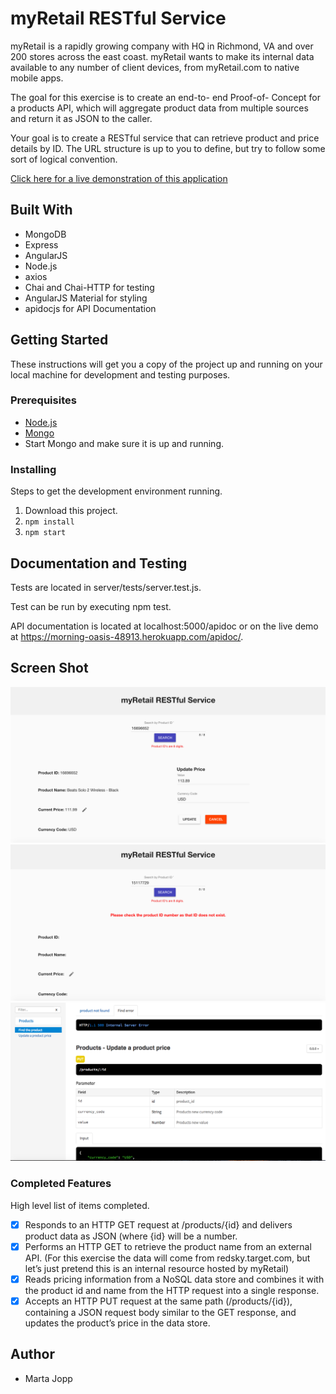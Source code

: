 # myRetail RESTful Service

myRetail is a rapidly growing company with HQ in Richmond, VA and over 200 stores across the east coast. myRetail wants to make its internal data available to any number of client devices, from myRetail.com to native mobile apps.

The goal for this exercise is to create an end-to- end Proof-of- Concept for a products API, which will aggregate product data from multiple sources and return it as JSON to the caller.

Your goal is to create a RESTful service that can retrieve product and price details by ID. The URL structure is up to you to define, but try to follow some sort of logical convention.

[Click here for a live demonstration of this application](https://morning-oasis-48913.herokuapp.com/apidoc/.)

## Built With

- MongoDB
- Express
- AngularJS 
- Node.js
- axios
- Chai and Chai-HTTP for testing
- AngularJS Material for styling
- apidocjs for API Documentation

## Getting Started

These instructions will get you a copy of the project up and running on your local machine for development and testing purposes. 

### Prerequisites

- [Node.js](https://nodejs.org/en/)
- [Mongo](https://www.mongodb.com/download-center?jmp=tutorials&_ga=2.157987642.1691954874.1515639811-1798030591.1515639811#enterprise)
- Start Mongo and make sure it is up and running.

### Installing

Steps to get the development environment running.

1. Download this project.
2. `npm install`
3. `npm start`

## Documentation and Testing

Tests are located in server/tests/server.test.js.

Test can be run by executing npm test.

API documentation is located at localhost:5000/apidoc or on the live demo at https://morning-oasis-48913.herokuapp.com/apidoc/.

## Screen Shot

![Product Found, Update](server/public/images/productupdate.png)
![Product Not Found](server/public/images/restful404.png)
![API Documentation Example - API docs can be found at localhost or on the live demo /apidoc](server/public/images/apidocexample.png)
### Completed Features

High level list of items completed.

- [x] Responds to an HTTP GET request at /products/{id} and delivers product data as JSON (where {id} will be a number.
- [x] Performs an HTTP GET to retrieve the product name from an external API. (For this exercise the data will come from redsky.target.com, but let’s just pretend this is an internal resource hosted by myRetail)
- [x] Reads pricing information from a NoSQL data store and combines it with the product id and name from the HTTP request into a single response.
- [x] Accepts an HTTP PUT request at the same path (/products/{id}),
containing a JSON request body similar to the GET response, and updates the product’s price in the data store.

## Author

* Marta Jopp